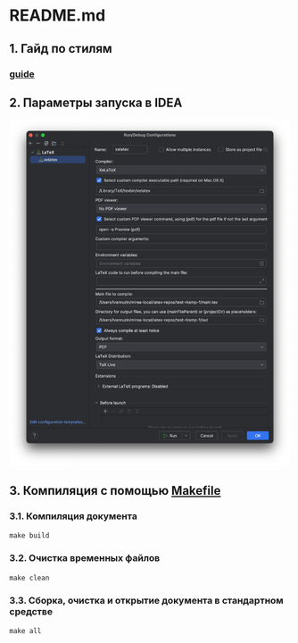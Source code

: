# README.md

## 1. Гайд по стилям
### [guide](https://habr.com/ru/articles/753350/)

## 2. Параметры запуска в IDEA
![runcfg](readmefiles/runcfg.png)

## 3. Компиляция с помощью [Makefile](Makefile)

### 3.1. Компиляция документа
```shell
make build
```

### 3.2. Очистка временных файлов
```shell
make clean
```

### 3.3. Сборка, очистка и открытие документа в стандартном средстве
```shell
make all
```

